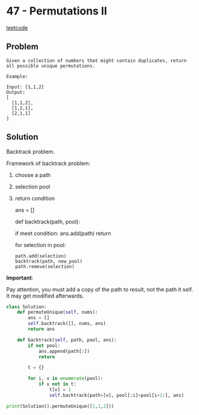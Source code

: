 # 47 - Permutations II

[leetcode](https://leetcode.com/problems/permutations-ii/)

## Problem

    Given a collection of numbers that might contain duplicates, return all possible unique permutations.
    
    Example:
    
    Input: [1,1,2]
    Output:
    [
      [1,1,2],
      [1,2,1],
      [2,1,1]
    ]

## Solution

Backtrack problem.

Framework of backtrack problem:

1.  choose a path
2.  selection pool
3.  return condition

    ans = []
    
    def backtrack(path, pool):
    
      if meet condition:
        ans.add(path)
        return
    
      for selection in pool:
      
        path.add(selection)
        backtrack(path, new_pool)
        path.remove(selection)

**Important**:

Pay attention, you must add a copy of the path to result, not the path it self. It may get modified afterwards.

```python
class Solution:
    def permuteUnique(self, nums):
        ans = []
        self.backtrack([], nums, ans)
        return ans

    def backtrack(self, path, pool, ans):
        if not pool:
            ans.append(path[:])
            return

        t = {}

        for i, v in enumerate(pool):
            if v not in t:
                t[v] = 1
                self.backtrack(path+[v], pool[:i]+pool[i+1:], ans)

print(Solution().permuteUnique([1,1,2]))
```
